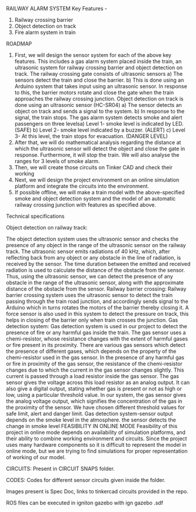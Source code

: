 RAILWAY ALARM SYSTEM
Key Features -
1. Railway crossing barrier
2. Object detection on track
3. Fire alarm system in train

ROADMAP

1. First, we will design the sensor system for each of the above key features.
 This includes a gas alarm system placed inside the train, an ultrasonic system for railway crossing barrier
and object detection on track.
The railway crossing gate consists of ultrasonic sensors
a) The sensors detect the train and close the barrier.
b) This is done using an Arduino system that takes input using an ultrasonic sensor. In response to
this, the barrier motors rotate and close the gate when the train approaches the railway crossing
junction.
Object detection on track is done using an ultrasonic sensor (HC-SR04)
a) The sensor detects an object on track and sends a signal to the system.
b) In response to the signal, the train stops.
The gas alarm system detects smoke and alert passengers on three levelsa) Level 1- smoke level is indicated by LED. (SAFE)
b) Level 2- smoke level indicated by a buzzer. (ALERT)
c) Level 3- At this level, the train stops for evacuation. (DANGER LEVEL)
2. After that, we will do mathematical analysis regarding the distance at which the ultrasonic sensor will detect
the object and close the gate in response. Furthermore, it will stop the train. We will also analyse the
ranges for 3 levels of smoke alarm.
3. Then, we will create those circuits on Tinker CAD and check their working
4. Next, we will design the project environment on an online simulation platform and integrate the circuits into
the environment.
5. If possible offline, we will make a train model with the above-specified smoke and object detection system
and the model of an automatic railway crossing junction with features as specified above.

Technical specifications

Object detection on railway track:

The object detection system uses the ultrasonic sensor and checks the presence of any object in the range
of the ultrasonic sensor on the railway track. The ultrasonic sensor emits radiations of 40 kHz, which, after
reflecting back from any object or any obstacle in the line of radiation, is received by the sensor. The time
duration between the emitted and received radiation is used to calculate the distance of the obstacle from
the sensor. Thus, using the ultrasonic sensor, we can detect the presence of any obstacle in the range of
the ultrasonic sensor, along with the approximate distance of the obstacle from the sensor.
Railway barrier crossing:
Railway barrier crossing system uses the ultrasonic sensor to detect the train passing through the train
road junction, and accordingly sends signal to the Arduino which in turns rotates the motors of the barrier
thereby closing it. A force sensor is also used in this system to detect the pressure on track, this helps in
closing of the barrier only when train crosses the junction.
Gas detection system:
Gas detection system is used in our project to detect the presence of fire or any harmful gas inside
the train. The gas sensor uses a chemi-resistor, whose resistance changes with the extent of
harmful gases or fire present in its proximity. There are various gas sensors which detect the
presence of different gases, which depends on the property of the chemi-resistor used in the gas
sensor. In the presence of any harmful gas or fire in proximity of the gas sensor, the resistance of
the chemi-resistor changes due to which the current in the gas sensor changes slightly. This
current is passed through a load resistor inside the gas sensor. The gas sensor gives the voltage
across this load resistor as an analog output. It can also give a digital output, stating whether gas
is present or not as high or low, using a particular threshold value.
In our system, the gas sensor gives the analog voltage output, which signifies the concentration of
the gas in the proximity of the sensor. We have chosen different threshold values for safe limit,
alert and danger limit.
Gas detection system-sensor output depends on the smoke level in the atmosphere. the sensor
detects the change in smoke level
FEASIBILITY IN ONLINE MODE
Feasibility of this project in online mode depends on availability of simulation platforms, and their ability to
combine working environment and circuits.
Since the project uses many hardware components so it is difficult to represent the model in online mode,
but we are trying to find simulations for proper representation of working of our model.

CIRCUITS: Present in CIRCUIT SNAPS folder.

CODES: Codes for different sensor circuits given inside the folder.

Images present is Spec Doc, links to tinkercad circuits provided in the repo. 

ROS files can be executed in igniton gazebo with ign gazebo <project-name>.sdf

